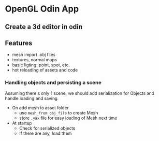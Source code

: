 # OpenGL Odin App

## Create a 3d editor in odin

## Features
- mesh import .obj files
- textures, normal maps
- basic ligting: point, spot, etc.
- hot reloading of assets and code

### Handling objects and persisting a scene
Assuming there's only 1 scene, we should add serialization for Objects and handle loading and saving.
- On add mesh to asset folder
  - use `mesh_from_obj_file` to create Mesh
  - store `.yak` file for easy loading of Mesh next time
- At startup
  - Check for serialized objects
  - If there are any, load them
